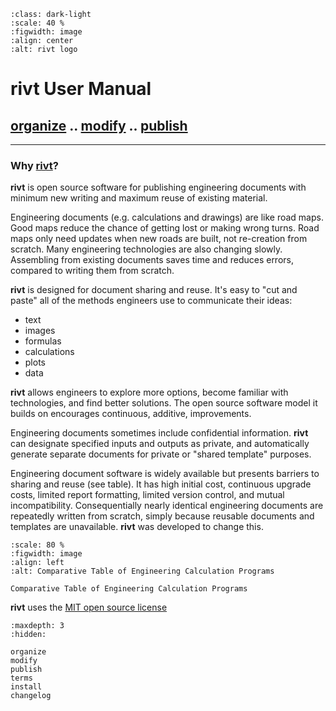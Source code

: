 
```{figure} _static/img/riv-dark9e.png
:class: dark-light
:scale: 40 %
:figwidth: image
:align: center
:alt: rivt logo
```


# rivt User Manual


## [organize](organize.md) .. [modify](modify.md) .. [publish](publish.md) 

--------

### Why [**rivt**](terms.md#rivt)?

**rivt** is open source software for publishing engineering documents with
minimum new writing and maximum reuse of existing material. 

Engineering documents (e.g. calculations and drawings) are like road maps. Good
maps reduce the chance of getting lost or making wrong turns. Road maps only
need updates when new roads are built, not re-creation from scratch. Many
engineering technologies are also changing slowly. Assembling from existing
documents saves time and reduces errors, compared to writing them from scratch.

**rivt** is designed for document sharing and reuse. It's easy to "cut and
paste" all of the methods engineers use to communicate their ideas:

- text
- images
- formulas
- calculations
- plots
- data 

**rivt** allows engineers to explore more options, become familiar with
technologies, and find better solutions. The open source software model it
builds on encourages continuous, additive, improvements.

Engineering documents sometimes include confidential information. **rivt** can
designate specified inputs and outputs as private, and automatically generate
separate documents for private or "shared template" purposes.

Engineering document software is widely available but presents barriers to
sharing and reuse (see table). It has high initial cost, continuous upgrade
costs, limited report formatting, limited version control, and mutual
incompatibility. Consequentially nearly identical engineering documents are
repeatedly written from scratch, simply because reusable documents and
templates are unavailable. **rivt** was developed to change this.

```{figure} _static/img/table1.png
:scale: 80 %
:figwidth: image
:align: left
:alt: Comparative Table of Engineering Calculation Programs

Comparative Table of Engineering Calculation Programs
```

**rivt** uses the [MIT open source license](https://opensource.org/license/mit/)

```{toctree}
:maxdepth: 3
:hidden:

organize
modify
publish
terms
install
changelog
```
